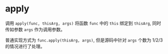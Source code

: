 # apply

调用 `apply(func, thisArg, args)` 将函数 `func` 中的 `this` 绑定到 `thisArg`, 同时传如参数 `args` 作为调用参数。

普通实现方式为 `func.apply(thisArg, args)`, 但是源码中针对 `args` 个数为 1/2/3 的情况进行了处理。
